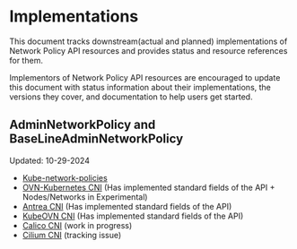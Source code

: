 # Implementations

This document tracks downstream(actual and planned) implementations of
Network Policy API resources and provides status and resource references for them.

Implementors of Network Policy API resources are encouraged to update this document with status information about their
implementations, the versions they cover, and documentation to help users get started.

## AdminNetworkPolicy and BaseLineAdminNetworkPolicy

Updated: 10-29-2024

- [Kube-network-policies](https://github.com/kubernetes-sigs/kube-network-policies)
- [OVN-Kubernetes CNI](https://github.com/ovn-org/ovn-kubernetes/) (Has implemented standard fields of the API + Nodes/Networks in Experimental)
- [Antrea CNI](https://github.com/antrea-io/antrea/) (Has implemented standard fields of the API)
- [KubeOVN CNI](https://github.com/antrea-io/antrea/) (Has implemented standard fields of the API)
- [Calico CNI](https://github.com/projectcalico/calico/issues/7578) (work in progress)
- [Cilium CNI](https://github.com/cilium/cilium/issues/23380) (tracking issue)
